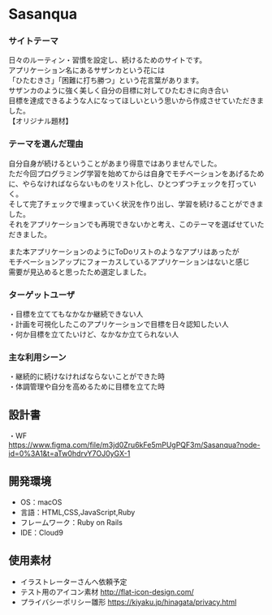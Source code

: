 # Sasanqua

### サイトテーマ
日々のルーティン・習慣を設定し、続けるためのサイトです。  
アプリケーション名にあるサザンカという花には  
「ひたむきさ」「困難に打ち勝つ」という花言葉があります。  
サザンカのように強く美しく自分の目標に対してひたむきに向き合い  
目標を達成できるような人になってほしいという思いから作成させていただきました。  
【オリジナル題材】

### テーマを選んだ理由
自分自身が続けるということがあまり得意ではありませんでした。  
ただ今回プログラミング学習を始めてからは自身でモチベーションをあげるために、やらなければならないものをリスト化し、ひとつずつチェックを打っていく。  
そして完了チェックで埋まっていく状況を作り出し、学習を続けることができました。  
それをアプリケーションでも再現できないかと考え、このテーマを選ばせていただきました。  

また本アプリケーションのようにToDoリストのようなアプリはあったが  
モチベーションアップにフォーカスしているアプリケーションはないと感じ  
需要が見込めると思ったため選定しました。

### ターゲットユーザ
・目標を立ててもなかなか継続できない人  
・計画を可視化したこのアプリケーションで目標を日々認知したい人  
・何か目標を立てたいけど、なかなか立てられない人

### 主な利用シーン
・継続的に続けなければならないことができた時  
・体調管理や自分を高めるために目標を立てた時

## 設計書
・WF  
https://www.figma.com/file/m3jd0Zru6kFe5mPUgPQF3m/Sasanqua?node-id=0%3A1&t=aTw0hdrvY7OJ0yGX-1

## 開発環境
- OS：macOS
- 言語：HTML,CSS,JavaScript,Ruby
- フレームワーク：Ruby on Rails
- IDE：Cloud9

## 使用素材
- イラストレーターさんへ依頼予定
- テスト用のアイコン素材
http://flat-icon-design.com/
- プライバシーポリシー雛形
https://kiyaku.jp/hinagata/privacy.html

